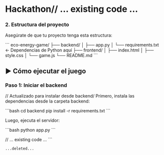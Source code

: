 # Hackathon// ... existing code ...

### 2. Estructura del proyecto

Asegúrate de que tu proyecto tenga esta estructura:

\`\`\`
eco-energy-game/
├── backend/
│   ├── app.py
│   └── requirements.txt  ← Dependencias de Python aquí
├── frontend/
│   ├── index.html
│   ├── style.css
│   └── game.js
└── README.md
\`\`\`

## ▶️ Cómo ejecutar el juego

### Paso 1: Iniciar el backend

// <CHANGE> Actualizado para instalar desde backend/
Primero, instala las dependencias desde la carpeta backend:

\`\`\`bash
cd backend
pip install -r requirements.txt
\`\`\`

Luego, ejecuta el servidor:

\`\`\`bash
python app.py
\`\`\`

// ... existing code ...
\`\`\`

```typescriptreact file="requirements.txt" isDeleted="true"
...deleted...
